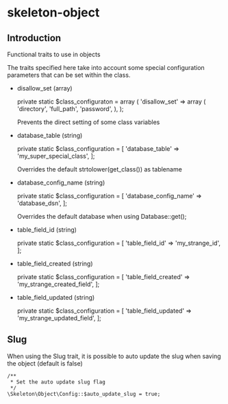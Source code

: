 # skeleton-object

## Introduction

Functional traits to use in objects

The traits specified here take into account some special configuration parameters that can be set within the class.

* disallow_set (array)

    private static $class_configuraton = array (
      'disallow_set' => array (
        'directory',
        'full_path',
        'password',
      ),
    );

  Prevents the direct setting of some class variables

* database_table (string)

    private static $class_configuration = [
      'database_table' => 'my_super_special_class',
    ];

  Overrides the default strtolower(get_class()) as tablename

* database_config_name (string)

    private static $class_configuration = [
      'database_config_name' => 'database_dsn',
	];

  Overrides the default database when using Database::get();

* table_field_id (string)

	private static $class_configuration = [
	  'table_field_id' => 'my_strange_id',
	];

* table_field_created (string)

	private static $class_configuration = [
	  'table_field_created' => 'my_strange_created_field',
	];

* table_field_updated (string)

	private static $class_configuration = [
	  'table_field_updated' => 'my_strange_updated_field',
	];


## Slug

When using the Slug trait, it is possible to auto update the slug when saving the object (default is false)

    /**
     * Set the auto update slug flag
     */
    \Skeleton\Object\Config::$auto_update_slug = true;
